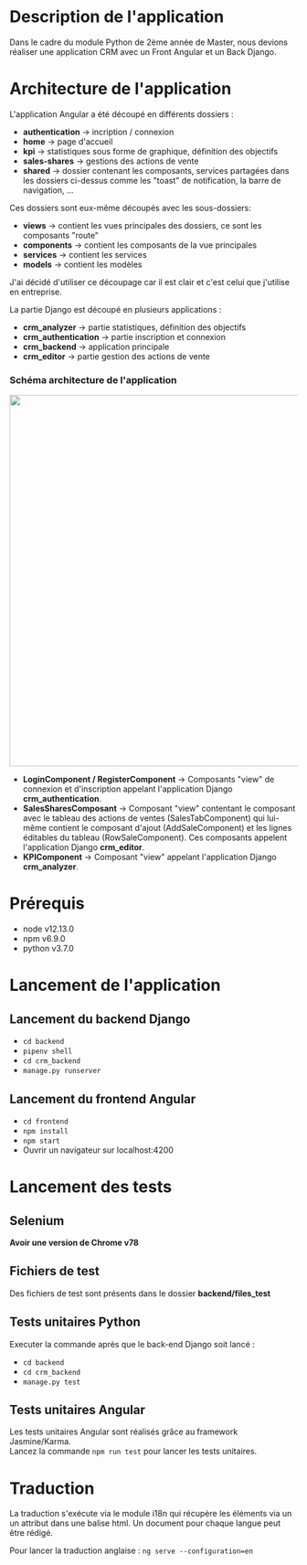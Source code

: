 # Description de l'application 
Dans le cadre du module Python de 2ème année de Master, nous devions réaliser une application CRM avec un Front Angular et un Back Django.

# Architecture de l'application
L'application Angular a été découpé en différents dossiers :
* **authentication** -> incription / connexion  
* **home** -> page d'accueil
* **kpi** -> statistiques sous forme de graphique, définition des objectifs
* **sales-shares** -> gestions des actions de vente
* **shared** -> dossier contenant les composants, services partagées dans les dossiers ci-dessus comme les "toast" de notification, la barre de navigation, ...

Ces dossiers sont eux-même découpés avec les sous-dossiers: 
* **views** -> contient les vues principales des dossiers, ce sont les composants "route"
* **components** -> contient les composants de la vue principales
* **services** -> contient les services
* **models** -> contient les modèles

J'ai décidé d'utiliser ce découpage car il est clair et c'est celui que j'utilise en entreprise.

La partie Django est découpé en plusieurs applications : 
* **crm_analyzer** -> partie statistiques, définition des objectifs
* **crm_authentication** -> partie inscription et connexion
* **crm_backend** -> application principale
* **crm_editor** -> partie gestion des actions de vente

### Schéma architecture de l'application
<img src="https://www.zupimages.net/up/19/51/vh8l.png" width="650">

* **LoginComponent / RegisterComponent** -> Composants "view" de connexion et d'inscription appelant l'application Django **crm_authentication**.
* **SalesSharesComposant** -> Composant "view" contentant le composant avec le tableau des actions de ventes (SalesTabComponent) qui lui-même contient le composant d'ajout (AddSaleComponent) et les lignes éditables du tableau (RowSaleComponent). Ces composants appelent l'application Django **crm_editor**.
* **KPIComponent** -> Composant "view" appelant l'application Django **crm_analyzer**.


# Prérequis
* node v12.13.0
* npm v6.9.0
* python v3.7.0

# Lancement de l'application 

## Lancement du backend Django
* `cd backend` 
* `pipenv shell`
* `cd crm_backend`
* `manage.py runserver`

## Lancement du frontend Angular
* `cd frontend`
* `npm install`
* `npm start`
* Ouvrir un navigateur sur localhost:4200


# Lancement des tests 

## Selenium 
**Avoir une version de Chrome v78**

## Fichiers de test
Des fichiers de test sont présents dans le dossier **backend/files_test**

## Tests unitaires Python

Executer la commande après que le back-end Django soit lancé : 

* `cd backend` 
* `cd crm_backend`
* `manage.py test`

## Tests unitaires Angular
Les tests unitaires Angular sont réalisés grâce au framework Jasmine/Karma.<br> 
Lancez la commande `npm run test` pour lancer les tests unitaires.

# Traduction
La traduction s'exécute via le module i18n qui récupère les éléments via un un attribut dans une balise html.
Un document pour chaque langue peut être rédigé.

Pour lancer la traduction anglaise : `ng serve --configuration=en`
